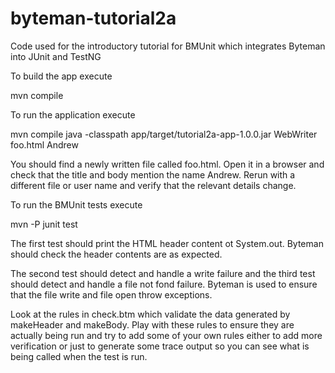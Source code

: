 byteman-tutorial2a
==================

Code used for the introductory tutorial for BMUnit which integrates Byteman into JUnit and TestNG

To build the app execute

  mvn compile

To run the application execute

  mvn compile
  java -classpath app/target/tutorial2a-app-1.0.0.jar WebWriter foo.html Andrew

You should find a newly written file called foo.html. Open it in a browser and
check that the title and body mention the name Andrew. Rerun with a different file or
user name and verify that the relevant details change.

To run the BMUnit tests execute

  mvn -P junit test

The first test should print the HTML header content ot System.out. Byteman
should check the header contents are as expected.

The second test should detect and handle a write failure and the third test
should detect and handle a file not fond failure. Byteman is used to ensure
that the file write and file open throw exceptions.

Look at the rules in check.btm which validate the data generated by
makeHeader and makeBody. Play with these rules to ensure they are actually
being run and try to add some of your own rules either to add more verification
or just to generate some trace output so you can see what is being called when
the test is run.
